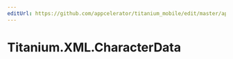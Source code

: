 ```yaml
---
editUrl: https://github.com/appcelerator/titanium_mobile/edit/master/apidoc/Titanium/XML/CharacterData.yml
---
```

# Titanium.XML.CharacterData

<TypeHeader/>

<ApiDocs/>
